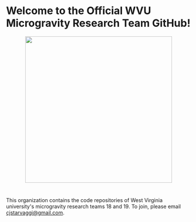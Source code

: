 # Welcome to the Official WVU Microgravity Research Team GitHub!

<div align="center">
<kbd>
<img src="https://i.imgur.com/Uu0jaUg.png" width="400">
</kbd>
</div>


# 

This organization contains the code repositories of West Virginia university's microgravity research teams 18 and 19. To join, please email cjstarvaggi@gmail.com.
